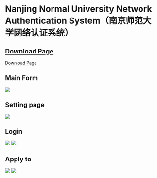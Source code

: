 
# Nanjing Normal University Network Authentication System（南京师范大学网络认证系统）

## <a href="https://github.com/Alexander-Chiang/NJNU_Auto_Login/releases/latest">Download Page</a>

<a href="https://github.com/Alexander-Chiang/NJNU_Auto_Login/releases/latest">Download Page</a>

## Main Form

<img src="http://om6xwwljy.bkt.clouddn.com/NJNU-Auto-Login-CSharp/0.png" alter="Main" /> 

## Setting page

<img src="http://om6xwwljy.bkt.clouddn.com/NJNU-Auto-Login-CSharp/1-1.png" alter="Settings" />

## Login

<img src="http://om6xwwljy.bkt.clouddn.com/NJNU-Auto-Login-CSharp/2.png" alter="Settings" />

<img src="http://om6xwwljy.bkt.clouddn.com/NJNU-Auto-Login-CSharp/3-2.png" alter="Settings" />

## Apply to

<img src="http://om6xwwljy.bkt.clouddn.com/NJNU-Auto-Login-CSharp/1-2.png" alter="laboratory network" />

<img src="http://om6xwwljy.bkt.clouddn.com/NJNU-Auto-Login-CSharp/3-0.png" alter="dorm room network" />


